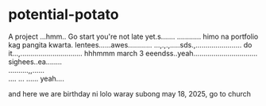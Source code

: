 # potential-potato
A project
...hmm..
Go start you're not late yet.s.......
............
himo na portfolio kag pangita kwarta. lentees......awes............
...,.,.,.....sds.,.......................
do it...,...............................
 hhhmmm march 3 eeendss..yeah................................
 sighees..ea........
 <br>..........,,......
 <br>....
...
......
 yeah....

 and here we are birthday ni lolo waray subong may 18, 2025, go to church
<!-- I will start today freelancing and VA help meqq....

help me help me helpppp.....

mashed potato
heyy

hello. s.
